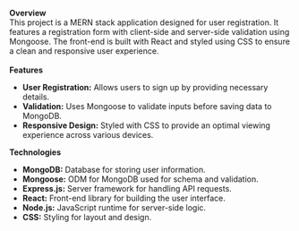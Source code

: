 **Overview**<br>
This project is a MERN stack application designed for user registration. It features a registration form with client-side and server-side validation using Mongoose. The front-end is built with React and styled using CSS to ensure a clean and responsive user experience.
<br><br>
**Features**<br>
<ul>
  <li> <b>User Registration:</b> Allows users to sign up by providing necessary details.
<li> <b>Validation:</b> Uses Mongoose to validate inputs before saving data to MongoDB.
<li> <b>Responsive Design:</b> Styled with CSS to provide an optimal viewing experience across various devices.
</ul>

**Technologies**<br>
<ul>
  <li> <b>MongoDB:</b> Database for storing user information.<br>
<li> <b>Mongoose:</b> ODM for MongoDB used for schema and validation.<br>
<li> <b>Express.js:</b> Server framework for handling API requests.<br>
<li> <b>React:</b> Front-end library for building the user interface.<br>
<li> <b>Node.js:</b> JavaScript runtime for server-side logic.<br>
<li> <b>CSS:</b> Styling for layout and design.
</ul>




